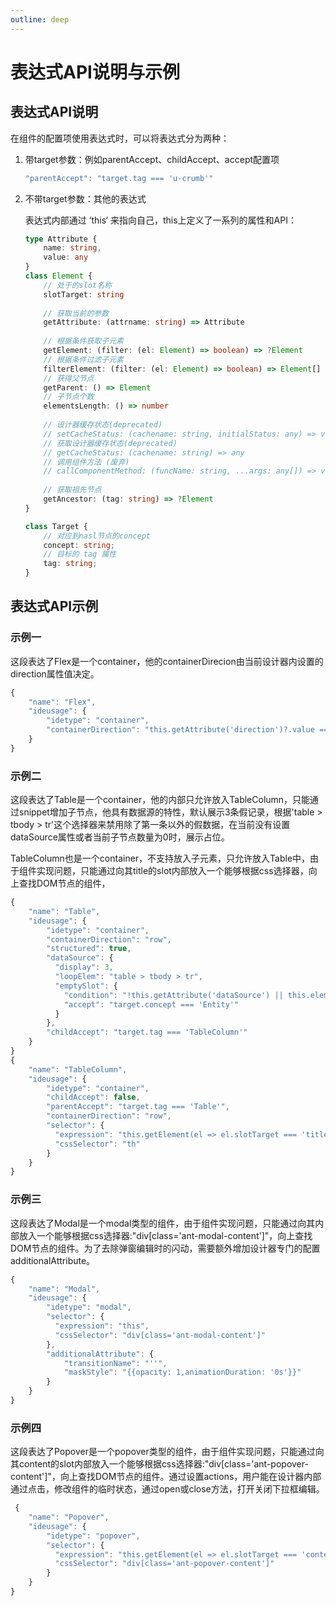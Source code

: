 ```yaml
---
outline: deep
---
```


# 表达式API说明与示例

## 表达式API说明

在组件的配置项使用表达式时，可以将表达式分为两种：

1.  带target参数：例如parentAccept、childAccept、accept配置项

    ```typescript
    "parentAccept": "target.tag === 'u-crumb'"
    ```

1.  不带target参数：其他的表达式

    表达式内部通过 ‘this‘ 来指向自己，this上定义了一系列的属性和API：

    ```typescript
    type Attribute {
        name: string,
        value: any
    }
    class Element {
        // 处于的slot名称
        slotTarget: string
        
        // 获取当前的参数
        getAttribute: (attrname: string) => Attribute
        
        // 根据条件获取子元素
        getElement: (filter: (el: Element) => boolean) => ?Element
        // 根据条件过滤子元素
        filterElement: (filter: (el: Element) => boolean) => Element[]
        // 获得父节点
        getParent: () => Element
        // 子节点个数
        elementsLength: () => number
        
        // 设计器缓存状态(deprecated)
        // setCacheStatus: (cachename: string, initialStatus: any) => void
        // 获取设计器缓存状态(deprecated)
        // getCacheStatus: (cachename: string) => any
        // 调用组件方法 (废弃)
        // callComponentMethod: (funcName: string, ...args: any[]) => void
        
        // 获取祖先节点
        getAncestor: (tag: string) => ?Element
    }

    class Target {
        // 对应到nasl节点的concept
        concept: string;
        // 目标的 tag 属性
        tag: string;
    }
    ```

## 表达式API示例

### 示例一

这段表达了Flex是一个container，他的containerDirecion由当前设计器内设置的direction属性值决定。

```typescript
{
    "name": "Flex",
    "ideusage": {
        "idetype": "container",
        "containerDirection": "this.getAttribute('direction')?.value === 'true' ? 'column' : 'row' "
    }
}
```

### 示例二

这段表达了Table是一个container，他的内部只允许放入TableColumn，只能通过snippet增加子节点，他具有数据源的特性，默认展示3条假记录，根据'table > tbody > tr'这个选择器来禁用除了第一条以外的假数据，在当前没有设置dataSource属性或者当前子节点数量为0时，展示占位。

TableColumn也是一个container，不支持放入子元素，只允许放入Table中，由于组件实现问题，只能通过向其title的slot内部放入一个能够根据css选择器，向上查找DOM节点的组件，

```typescript
{
    "name": "Table",
    "ideusage": {
        "idetype": "container",
        "containerDirection": "row",
        "structured": true,
        "dataSource": {
          "display": 3,
          "loopElem": "table > tbody > tr",
          "emptySlot": {
            "condition": "!this.getAttribute('dataSource') || this.elementsLength() === 0",
            "accept": "target.concept === 'Entity'"
          }
        },
        "childAccept": "target.tag === 'TableColumn'"
    }
}
{
    "name": "TableColumn",
    "ideusage": {
        "idetype": "container",
        "childAccept": false,
        "parentAccept": "target.tag === 'Table'",
        "containerDirection": "row",
        "selector": {
          "expression": "this.getElement(el => el.slotTarget === 'title')",
          "cssSelector": "th"
        }
    }
}
```

### 示例三

这段表达了Modal是一个modal类型的组件，由于组件实现问题，只能通过向其内部放入一个能够根据css选择器:"div\[class='ant-modal-content']"，向上查找DOM节点的组件。为了去除弹窗编辑时的闪动，需要额外增加设计器专门的配置 additionalAttribute。

```typescript
{
    "name": "Modal",
    "ideusage": {
        "idetype": "modal",
        "selector": {
          "expression": "this",
          "cssSelector": "div[class='ant-modal-content']"
        },
        "additionalAttribute": {
            "transitionName": "''",
            "maskStyle": "{{opacity: 1,animationDuration: '0s'}}"
        }
    }
}
```

### 示例四

这段表达了Popover是一个popover类型的组件，由于组件实现问题，只能通过向其content的slot内部放入一个能够根据css选择器:"div\[class='ant-popover-content']"，向上查找DOM节点的组件。通过设置actions，用户能在设计器内部通过点击，修改组件的临时状态，通过open或close方法，打开关闭下拉框编辑。

```typescript
 {
    "name": "Popover",
    "ideusage": {
        "idetype": "popover",
        "selector": {
          "expression": "this.getElement(el => el.slotTarget === 'content')",
          "cssSelector": "div[class='ant-popover-content']"
        }
    }
}
```


